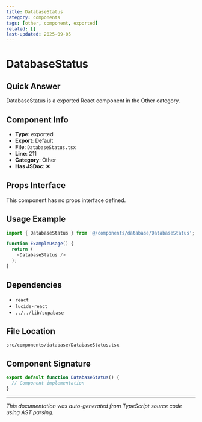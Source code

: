 ```yaml
---
title: DatabaseStatus
category: components
tags: [other, component, exported]
related: []
last-updated: 2025-09-05
---
```


# DatabaseStatus

## Quick Answer
DatabaseStatus is a exported React component in the Other category.

## Component Info

- **Type**: exported
- **Export**: Default
- **File**: `DatabaseStatus.tsx`
- **Line**: 211
- **Category**: Other
- **Has JSDoc**: ❌

## Props Interface

This component has no props interface defined.

## Usage Example

```typescript
import { DatabaseStatus } from '@/components/database/DatabaseStatus';

function ExampleUsage() {
  return (
    <DatabaseStatus />
  );
}
```

## Dependencies


- `react`
- `lucide-react`
- `../../lib/supabase`


## File Location

`src/components/database/DatabaseStatus.tsx`

## Component Signature

```typescript
export default function DatabaseStatus() { 
  // Component implementation
}
```

---

*This documentation was auto-generated from TypeScript source code using AST parsing.*
